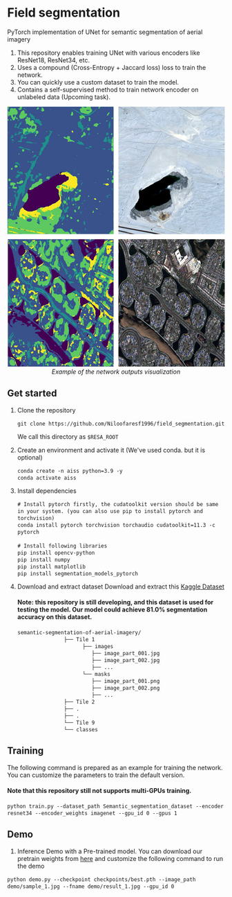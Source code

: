 # Field segmentation  

PyTorch implementation of UNet for semantic segmentation of aerial imagery
1. This repository enables training UNet with various encoders like ResNet18, ResNet34, etc.
2. Uses a compound (Cross-Entropy + Jaccard loss) loss to train the network.
3. You can quickly use a custom dataset to train the model.
4. Contains a self-supervised method to train network encoder on unlabeled data (Upcoming task).
<html>
<p align="center">
<img width="600" height="600" src="https://raw.githubusercontent.com/NiloofarESF1996/field_segmentation/master/demo/result.png">
    <br>
<em>Example of the network outputs visualization</em>
</p>
</html>

## Get started
1. Clone the repository
    ```
    git clone https://github.com/Niloofaresf1996/field_segmentation.git
    ```
    We call this directory as `$RESA_ROOT`

2. Create an environment and activate it (We've used conda. but it is optional)

    ```Shell
    conda create -n aiss python=3.9 -y
    conda activate aiss
    ```

3. Install dependencies

    ```Shell
    # Install pytorch firstly, the cudatoolkit version should be same in your system. (you can also use pip to install pytorch and torchvision)
    conda install pytorch torchvision torchaudio cudatoolkit=11.3 -c pytorch
    
    # Install following libraries
    pip install opencv-python
    pip install numpy
    pip install matplotlib
    pip install segmentation_models_pytorch
    ```
4. Download and extract dataset
   Download and extract this [Kaggle Dataset](https://www.kaggle.com/humansintheloop/semantic-segmentation-of-aerial-imagery)
   #### Note: this repository is still developing, and this dataset is used for testing the model. Our model could achieve 81.0% segmentation accuracy on this dataset.
   ```
   semantic-segmentation-of-aerial-imagery/
                  ├── Tile 1
                        ├── images
                           ├── image_part_001.jpg
                           ├── image_part_002.jpg
                           ├── ...
                        └── masks
                           ├── image_part_001.png
                           ├── image_part_002.png
                           ├── ...
                  ├── Tile 2
                  ├── .
                  ├── .
                  └── Tile 9
                  └── classes
   
   ```
  ## Training 
  The following command is prepared as an example for training the network. You can customize the parameters to train the default version.
   #### Note that this repository still not supports multi-GPUs training.
  ```Shell
  python train.py --dataset_path Semantic_segmentation_dataset --encoder resnet34 --encoder_weights imagenet --gpu_id 0 --gpus 1
  ```

  ## Demo
1. Inference Demo with a Pre-trained model.
   You can download our pretrain weights from [here](https://drive.google.com/file/d/1PkwkcttiLyyAkt45SuGWBmR5nUu9_CDf/view?usp=share_link) and customize the following command to run the demo 
  ```Shell
  python demo.py --checkpoint checkpoints/best.pth --image_path demo/sample_1.jpg --fname demo/result_1.jpg --gpu_id 0
  ```
